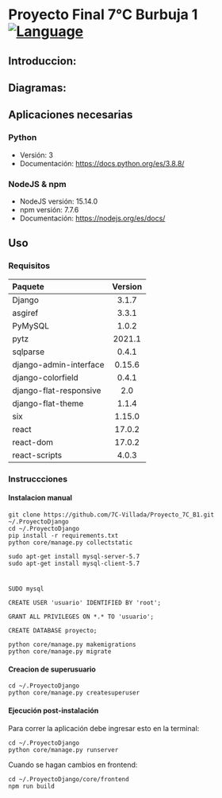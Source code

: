# Proyecto Final 7°C Burbuja 1 [![Language](https://img.shields.io/badge/lang-espa%C3%B1ol%20%2F%20english-yellow)](#)

## Introduccion:

## Diagramas:

## Aplicaciones necesarias
### Python
 - Versión: 3
 - Documentación: https://docs.python.org/es/3.8.8/

### NodeJS & npm
 - NodeJS versión: 15.14.0
 - npm versión: 7.7.6
 - Documentación: https://nodejs.org/es/docs/
## Uso
### Requisitos
| Paquete | Version |
|:---|:---:|
| Django| 3.1.7 |
| asgiref| 3.3.1 |
| PyMySQL| 1.0.2 |
| pytz| 2021.1 |
| sqlparse| 0.4.1 |
| django-admin-interface| 0.15.6
| django-colorfield| 0.4.1
| django-flat-responsive| 2.0
| django-flat-theme| 1.1.4
| six| 1.15.0
| react| 17.0.2
| react-dom| 17.0.2
| react-scripts| 4.0.3

### Instruccciones
#### Instalacion manual

```shell
git clone https://github.com/7C-Villada/Proyecto_7C_B1.git ~/.ProyectoDjango
cd ~/.ProyectoDjango
pip install -r requirements.txt
python core/manage.py collectstatic

sudo apt-get install mysql-server-5.7
sudo apt-get install mysql-client-5.7
```

##### 
```shell

SUDO mysql

CREATE USER 'usuario' IDENTIFIED BY 'root';

GRANT ALL PRIVILEGES ON *.* TO 'usuario';

CREATE DATABASE proyecto;

python core/manage.py makemigrations
python core/manage.py migrate
```

#### Creacion de superusuario

```shell
cd ~/.ProyectoDjango
python core/manage.py createsuperuser
```

#### Ejecución post-instalación

Para correr la aplicación debe ingresar esto en la terminal:

```shell
cd ~/.ProyectoDjango
python core/manage.py runserver
```

Cuando se hagan cambios en frontend:

```shell
cd ~/.ProyectoDjango/core/frontend
npm run build
```


